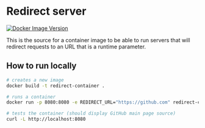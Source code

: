 # Redirect server

[![Docker Image Version](https://img.shields.io/docker/v/devprofr/redirect-server?label=Docker)](https://hub.docker.com/r/devprofr/redirect-server)

This is the source for a container image to be able to run servers that will redirect requests to an URL that is a runtime parameter.

## How to run locally

```bash
# creates a new image
docker build -t redirect-container .

# runs a container
docker run -p 8080:8080 -e REDIRECT_URL="https://github.com" redirect-container

# tests the container (should display GitHub main page source)
curl -L http://localhost:8080
```

